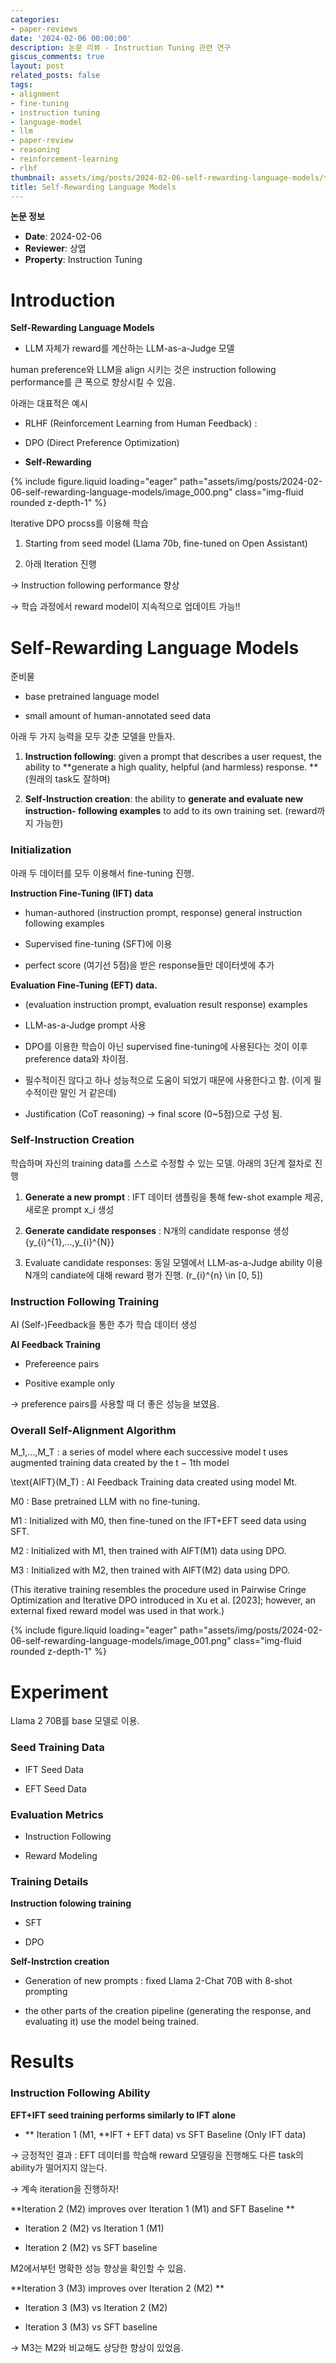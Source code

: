 ```yaml
---
categories:
- paper-reviews
date: '2024-02-06 00:00:00'
description: 논문 리뷰 - Instruction Tuning 관련 연구
giscus_comments: true
layout: post
related_posts: false
tags:
- alignment
- fine-tuning
- instruction tuning
- language-model
- llm
- paper-review
- reasoning
- reinforcement-learning
- rlhf
thumbnail: assets/img/posts/2024-02-06-self-rewarding-language-models/thumbnail.jpg
title: Self-Rewarding Language Models
---
```


**논문 정보**
- **Date**: 2024-02-06
- **Reviewer**: 상엽
- **Property**: Instruction Tuning

# Introduction

**Self-Rewarding Language Models**

- LLM 자체가 reward를 계산하는 LLM-as-a-Judge 모델

human preference와 LLM을 align 시키는 것은 instruction following performance를 큰 폭으로 향상시킬 수 있음. 

아래는 대표적은 예시

- RLHF (Reinforcement Learning from Human Feedback) : 

- DPO (Direct Preference Optimization)

- **Self-Rewarding**

{% include figure.liquid loading="eager" path="assets/img/posts/2024-02-06-self-rewarding-language-models/image_000.png" class="img-fluid rounded z-depth-1" %}

Iterative DPO procss를 이용해 학습

1. Starting from seed model (Llama 70b, fine-tuned on Open Assistant)

1. 아래 Iteration 진행

→ Instruction following performance 향상

→ 학습 과정에서 reward model이 지속적으로 업데이트 가능!!

# Self-Rewarding Language Models

준비물

- base pretrained language model

- small amount of human-annotated seed data

아래 두 가지 능력을 모두 갖춘 모델을 만들자.

1. **Instruction following**: given a prompt that describes a user request, the ability to **generate a high quality, helpful (and harmless) response. **(원래의 task도 잘하며)

1. **Self-Instruction creation**: the ability to **generate and evaluate new instruction- following examples** to add to its own training set. (reward까지 가능한)

### Initialization

아래 두 데이터를 모두 이용해서 fine-tuning 진행.

**Instruction Fine-Tuning (IFT) data**

- human-authored (instruction prompt, response) general instruction following examples

- Supervised fine-tuning (SFT)에 이용

- perfect score (여기선 5점)을 받은 response들만 데이터셋에 추가

**Evaluation Fine-Tuning (EFT) data.**

- (evaluation instruction prompt, evaluation result response) examples

- LLM-as-a-Judge prompt 사용

- DPO를 이용한 학습이 아닌 supervised fine-tuning에 사용된다는 것이 이후 preference data와 차이점.

- 필수적이진 않다고 하나 성능적으로 도움이 되었기 때문에 사용한다고 함. (이게 필수적이란 말인 거 같은데)

- Justification (CoT reasoning) → final score (0~5점)으로 구성 됨.

### Self-Instruction Creation

학습하며 자신의 training data를 스스로 수정할 수 있는 모델. 아래의 3단계 절차로 진행

1. **Generate a new prompt** : IFT 데이터 샘플링을 통해 few-shot example 제공, 새로운 prompt x_i 생성

1. **Generate candidate responses** : N개의 candidate response 생성 \{y_{i}^{1},...,y_{i}^{N}\}

1. Evaluate candidate responses: 동일 모델에서 LLM-as-a-Judge ability 이용 N개의 candiate에 대해 reward 평가 진행. (r_{i}^{n} \in [0, 5])

### Instruction Following Training

AI (Self-)Feedback을 통한 추가 학습 데이터 생성

**AI Feedback Training**

- Prefereence pairs

- Positive example only

→ preference pairs를 사용할 때 더 좋은 성능을 보였음.

### Overall Self-Alignment Algorithm

M_1,...,M_T : a series of model where each successive model t uses augmented training data created by the t − 1th model

\text{AIFT}(M_T) : AI Feedback Training data created using model Mt.

M0 : Base pretrained LLM with no fine-tuning.

M1 : Initialized with M0, then fine-tuned on the IFT+EFT seed data using SFT.

M2 : Initialized with M1, then trained with AIFT(M1) data using DPO.

M3 : Initialized with M2, then trained with AIFT(M2) data using DPO.

(This iterative training resembles the procedure used in Pairwise Cringe Optimization and Iterative DPO introduced in Xu et al. [2023]; however, an external fixed reward model was used in that work.) 

{% include figure.liquid loading="eager" path="assets/img/posts/2024-02-06-self-rewarding-language-models/image_001.png" class="img-fluid rounded z-depth-1" %}

# Experiment

Llama 2 70B를 base 모델로 이용.

### **Seed Training Data**

- IFT Seed Data

- EFT Seed Data

### **Evaluation Metrics**

- Instruction Following

- Reward Modeling

### **Training Details**

**Instruction folowing training**

- SFT

- DPO

**Self-Instrction creation**

- Generation of new prompts : fixed Llama 2-Chat 70B with 8-shot prompting

- the other parts of the creation pipeline (generating the response, and evaluating it) use the model being trained. 

# Results

### Instruction Following Ability

**EFT+IFT seed training performs similarly to IFT alone**

- ** Iteration 1 (M1, **IFT + EFT data) vs SFT Baseline (Only IFT data)

→ 긍정적인 결과 : EFT 데이터를 학습해 reward 모델링을 진행해도 다른 task의 ability가 떨어지지 않는다.

→ 계속 iteration을 진행하자!

**Iteration 2 (M2) improves over Iteration 1 (M1) and SFT Baseline **

- Iteration 2 (M2) vs Iteration 1 (M1)

- Iteration 2 (M2) vs  SFT baseline

M2에서부턴 명확한 성능 향상을 확인할 수 있음.

**Iteration 3 (M3) improves over Iteration 2 (M2) **

- Iteration 3 (M3) vs Iteration 2 (M2) 

- Iteration 3 (M3) vs SFT baseline

→ M3는 M2와 비교해도 상당한 향상이 있었음.
